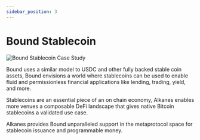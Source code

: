 ```yaml
---
sidebar_position: 3
---
```


# Bound Stablecoin

![Bound Stablecoin Case Study](https://picsum.photos/seed/bound/800/400)

Bound uses a similar model to USDC and other fully backed stable coin assets, Bound envisions a world where stablecoins can be used to enable fluid and permissionless financial applications like lending, trading, yield, and more.

Stablecoins are an essential piece of an on chain economy, Alkanes enables more venues a composable DeFi landscape that gives native Bitcoin stablecoins a validated use case.

Alkanes provides Bound unparalleled support in the metaprotocol space for stablecoin issuance and programmable money.
